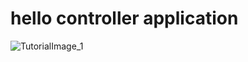 # hello controller application
![TutorialImage_1](./images/controller_application_images/tutorial_img1.png)